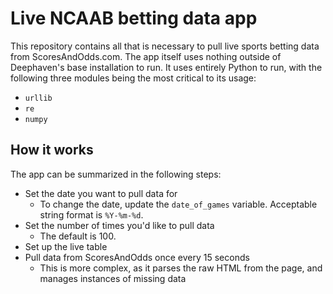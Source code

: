# Live NCAAB betting data app

This repository contains all that is necessary to pull live sports betting data from ScoresAndOdds.com.  The app itself uses nothing outside of Deephaven's base installation to run.  It uses entirely Python to run, with the following three modules being the most critical to its usage:

- `urllib`
- `re`
- `numpy`

## How it works

The app can be summarized in the following steps:

- Set the date you want to pull data for
  - To change the date, update the `date_of_games` variable.  Acceptable string format is `%Y-%m-%d`.
- Set the number of times you'd like to pull data
  - The default is 100.
- Set up the live table
- Pull data from ScoresAndOdds once every 15 seconds
  - This is more complex, as it parses the raw HTML from the page, and manages instances of missing data
